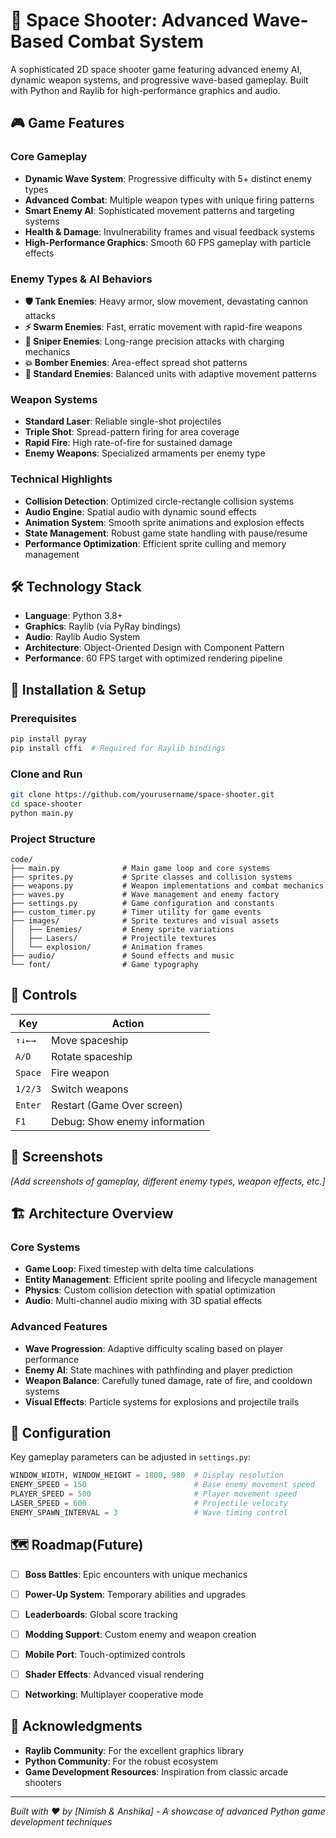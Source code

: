 # 🚀 Space Shooter: Advanced Wave-Based Combat System

A sophisticated 2D space shooter game featuring advanced enemy AI, dynamic weapon systems, and progressive wave-based gameplay. Built with Python and Raylib for high-performance graphics and audio.

## 🎮 Game Features

### Core Gameplay
- **Dynamic Wave System**: Progressive difficulty with 5+ distinct enemy types
- **Advanced Combat**: Multiple weapon types with unique firing patterns
- **Smart Enemy AI**: Sophisticated movement patterns and targeting systems
- **Health & Damage**: Invulnerability frames and visual feedback systems
- **High-Performance Graphics**: Smooth 60 FPS gameplay with particle effects

### Enemy Types & AI Behaviors
- **🛡️ Tank Enemies**: Heavy armor, slow movement, devastating cannon attacks
- **⚡ Swarm Enemies**: Fast, erratic movement with rapid-fire weapons
- **🎯 Sniper Enemies**: Long-range precision attacks with charging mechanics
- **💥 Bomber Enemies**: Area-effect spread shot patterns
- **🤖 Standard Enemies**: Balanced units with adaptive movement patterns

### Weapon Systems
- **Standard Laser**: Reliable single-shot projectiles
- **Triple Shot**: Spread-pattern firing for area coverage
- **Rapid Fire**: High rate-of-fire for sustained damage
- **Enemy Weapons**: Specialized armaments per enemy type

### Technical Highlights
- **Collision Detection**: Optimized circle-rectangle collision systems
- **Audio Engine**: Spatial audio with dynamic sound effects
- **Animation System**: Smooth sprite animations and explosion effects
- **State Management**: Robust game state handling with pause/resume
- **Performance Optimization**: Efficient sprite culling and memory management

## 🛠️ Technology Stack

- **Language**: Python 3.8+
- **Graphics**: Raylib (via PyRay bindings)
- **Audio**: Raylib Audio System
- **Architecture**: Object-Oriented Design with Component Pattern
- **Performance**: 60 FPS target with optimized rendering pipeline

## 🚀 Installation & Setup

### Prerequisites
```bash
pip install pyray
pip install cffi  # Required for Raylib bindings
```

### Clone and Run
```bash
git clone https://github.com/yourusername/space-shooter.git
cd space-shooter
python main.py
```

### Project Structure
```
code/
├── main.py              # Main game loop and core systems
├── sprites.py           # Sprite classes and collision systems
├── weapons.py           # Weapon implementations and combat mechanics
├── waves.py             # Wave management and enemy factory
├── settings.py          # Game configuration and constants
├── custom_timer.py      # Timer utility for game events
├── images/              # Sprite textures and visual assets
│   ├── Enemies/         # Enemy sprite variations
│   ├── Lasers/          # Projectile textures
│   └── explosion/       # Animation frames
├── audio/               # Sound effects and music
└── font/                # Game typography
```

## 🎯 Controls

| Key | Action |
|-----|--------|
| `↑↓←→` | Move spaceship |
| `A/D` | Rotate spaceship |
| `Space` | Fire weapon |
| `1/2/3` | Switch weapons |
| `Enter` | Restart (Game Over screen) |
| `F1` | Debug: Show enemy information |

## 🎨 Screenshots

*[Add screenshots of gameplay, different enemy types, weapon effects, etc.]*

## 🏗️ Architecture Overview

### Core Systems
- **Game Loop**: Fixed timestep with delta time calculations
- **Entity Management**: Efficient sprite pooling and lifecycle management
- **Physics**: Custom collision detection with spatial optimization
- **Audio**: Multi-channel audio mixing with 3D spatial effects

### Advanced Features
- **Wave Progression**: Adaptive difficulty scaling based on player performance
- **Enemy AI**: State machines with pathfinding and player prediction
- **Weapon Balance**: Carefully tuned damage, rate of fire, and cooldown systems
- **Visual Effects**: Particle systems for explosions and projectile trails

## 🔧 Configuration

Key gameplay parameters can be adjusted in `settings.py`:

```python
WINDOW_WIDTH, WINDOW_HEIGHT = 1800, 980  # Display resolution
ENEMY_SPEED = 150                        # Base enemy movement speed
PLAYER_SPEED = 500                       # Player movement speed
LASER_SPEED = 600                        # Projectile velocity
ENEMY_SPAWN_INTERVAL = 3                 # Wave timing control
```

## 🗺️ Roadmap(Future)

- [ ] **Boss Battles**: Epic encounters with unique mechanics
- [ ] **Power-Up System**: Temporary abilities and upgrades
- [ ] **Leaderboards**: Global score tracking
- [ ] **Modding Support**: Custom enemy and weapon creation
- [ ] **Mobile Port**: Touch-optimized controls
- [ ] **Shader Effects**: Advanced visual rendering
- [ ] **Networking**: Multiplayer cooperative mode


## 🙏 Acknowledgments

- **Raylib Community**: For the excellent graphics library
- **Python Community**: For the robust ecosystem
- **Game Development Resources**: Inspiration from classic arcade shooters

---

*Built with ❤️ by [Nimish & Anshika] - A showcase of advanced Python game development techniques*
